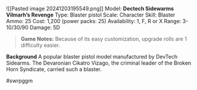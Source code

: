 ![[Pasted image 20241203195549.png]]
Model: **Dectech Sidewarms Vilmarh’s Revenge**
Type: Blaster pistol
Scale: Character
Skill: Blaster
Ammo: 25
Cost: 1,200 (power packs: 25)
Availability: 1, F, R or X
Range: 3-10/30/90
Damage: 5D

> **Game Notes:** Because of its easy customization, upgrade rolls are 1 difficulty easier.

**Background**
A popular blaster pistol model manufactured by DevTech Sidearms. The Devaronian Cikatro Vizago, the criminal leader of the Broken Horn Syndicate, carried such a blaster.

#swrpggm